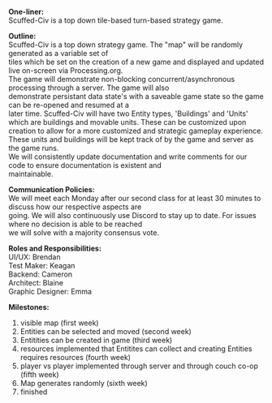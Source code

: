 **One-liner:**  
Scuffed-Civ is a top down tile-based turn-based strategy game.  
  
**Outline:**  
Scuffed-Civ is a top down strategy game. The "map" will be randomly generated as a variable set of  
tiles which be set on the creation of a new game and displayed and updated live on-screen via Processing.org.  
The game will demonstrate non-blocking concurrent/asynchronous processing through a server. The game will also  
demonstrate persistant data state's with a saveable game state so the game can be re-opened and resumed at a  
later time. Scuffed-Civ will have two Entity types, 'Buildings' and 'Units' which are buildings and movable units. 
These can be customized upon creation to allow for a more customized and strategic gameplay experience.  
These units and buildings will be kept track of by the game and server as the game runs.  
We will consistently update documentation and write comments for our code to ensure documentation is existent and  
maintainable.
  
**Communication Policies:**  
We will meet each Monday after our second class for at least 30 minutes to discuss how our respective aspects are  
going. We will also continuously use Discord to stay up to date. For issues where no decision is able to be reached  
we will solve with a majority consensus vote.
  
**Roles and Responsibilities:**  
UI/UX: Brendan  
Test Maker: Keagan  
Backend: Cameron  
Architect: Blaine  
Graphic Designer: Emma  
  
**Milestones:**  
1. visible map (first week)
2. Entities can be selected and moved (second week)
3. Entitities can be created in game (third week)
4. resources implemented that Entitites can collect and creating Entities requires resources (fourth week)
5. player vs player implemented through server and through couch co-op (fifth week)
6. Map generates randomly (sixth week)
7. finished
